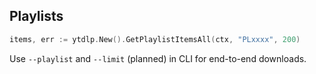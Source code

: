 ## Playlists

```go
items, err := ytdlp.New().GetPlaylistItemsAll(ctx, "PLxxxx", 200)
```

Use `--playlist` and `--limit` (planned) in CLI for end-to-end downloads.


